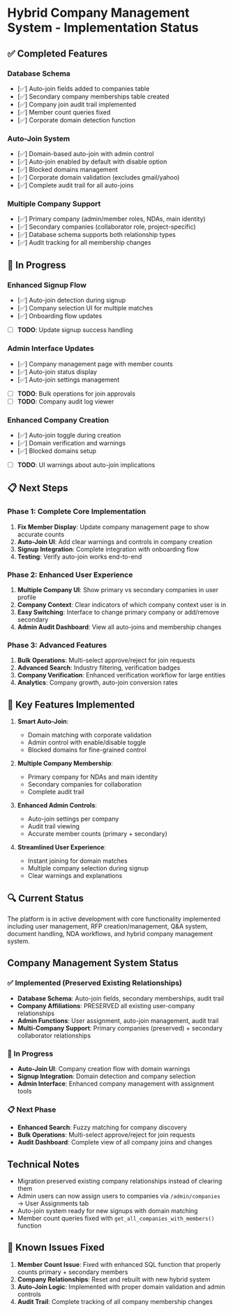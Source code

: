 # Hybrid Company Management System - Implementation Status

## ✅ Completed Features

### Database Schema
- [✅] Auto-join fields added to companies table
- [✅] Secondary company memberships table created  
- [✅] Company join audit trail implemented
- [✅] Member count queries fixed
- [✅] Corporate domain detection function

### Auto-Join System
- [✅] Domain-based auto-join with admin control
- [✅] Auto-join enabled by default with disable option
- [✅] Blocked domains management
- [✅] Corporate domain validation (excludes gmail/yahoo)
- [✅] Complete audit trail for all auto-joins

### Multiple Company Support
- [✅] Primary company (admin/member roles, NDAs, main identity)
- [✅] Secondary companies (collaborator role, project-specific)
- [✅] Database schema supports both relationship types
- [✅] Audit tracking for all membership changes

## 🚧 In Progress

### Enhanced Signup Flow
- [✅] Auto-join detection during signup
- [✅] Company selection UI for multiple matches
- [✅] Onboarding flow updates
- [ ] **TODO**: Update signup success handling

### Admin Interface Updates
- [✅] Company management page with member counts
- [✅] Auto-join status display
- [✅] Auto-join settings management
- [ ] **TODO**: Bulk operations for join approvals
- [ ] **TODO**: Company audit log viewer

### Enhanced Company Creation
- [✅] Auto-join toggle during creation
- [✅] Domain verification and warnings
- [✅] Blocked domains setup
- [ ] **TODO**: UI warnings about auto-join implications

## 📋 Next Steps

### Phase 1: Complete Core Implementation
1. **Fix Member Display**: Update company management page to show accurate counts
2. **Auto-Join UI**: Add clear warnings and controls in company creation
3. **Signup Integration**: Complete integration with onboarding flow
4. **Testing**: Verify auto-join works end-to-end

### Phase 2: Enhanced User Experience
1. **Multiple Company UI**: Show primary vs secondary companies in user profile
2. **Company Context**: Clear indicators of which company context user is in
3. **Easy Switching**: Interface to change primary company or add/remove secondary
4. **Admin Audit Dashboard**: View all auto-joins and membership changes

### Phase 3: Advanced Features
1. **Bulk Operations**: Multi-select approve/reject for join requests
2. **Advanced Search**: Industry filtering, verification badges
3. **Company Verification**: Enhanced verification workflow for large entities
4. **Analytics**: Company growth, auto-join conversion rates

## 🎯 Key Features Implemented

1. **Smart Auto-Join**: 
   - Domain matching with corporate validation
   - Admin control with enable/disable toggle
   - Blocked domains for fine-grained control

2. **Multiple Company Membership**:
   - Primary company for NDAs and main identity
   - Secondary companies for collaboration
   - Complete audit trail

3. **Enhanced Admin Controls**:
   - Auto-join settings per company
   - Audit trail viewing
   - Accurate member counts (primary + secondary)

4. **Streamlined User Experience**:
   - Instant joining for domain matches
   - Multiple company selection during signup
   - Clear warnings and explanations

## 🔍 Current Status

The platform is in active development with core functionality implemented including user management, RFP creation/management, Q&A system, document handling, NDA workflows, and hybrid company management system.

## Company Management System Status

### ✅ Implemented (Preserved Existing Relationships)
- **Database Schema**: Auto-join fields, secondary memberships, audit trail
- **Company Affiliations**: PRESERVED all existing user-company relationships
- **Admin Functions**: User assignment, auto-join management, audit trail
- **Multi-Company Support**: Primary companies (preserved) + secondary collaborator relationships

### 🚧 In Progress
- **Auto-Join UI**: Company creation flow with domain warnings
- **Signup Integration**: Domain detection and company selection
- **Admin Interface**: Enhanced company management with assignment tools

### 📋 Next Phase
- **Enhanced Search**: Fuzzy matching for company discovery
- **Bulk Operations**: Multi-select approve/reject for join requests
- **Audit Dashboard**: Complete view of all company joins and changes

## Technical Notes
- Migration preserved existing company relationships instead of clearing them
- Admin users can now assign users to companies via `/admin/companies` → User Assignments tab
- Auto-join system ready for new signups with domain matching
- Member count queries fixed with `get_all_companies_with_members()` function

## 🚨 Known Issues Fixed

1. **Member Count Issue**: Fixed with enhanced SQL function that properly counts primary + secondary members
2. **Company Relationships**: Reset and rebuilt with new hybrid system
3. **Auto-Join Logic**: Implemented with proper domain validation and admin controls
4. **Audit Trail**: Complete tracking of all company membership changes